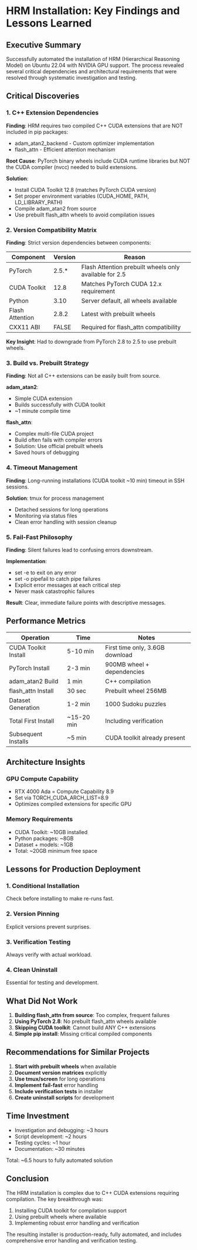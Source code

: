 # HRM Installation: Key Findings and Lessons Learned

## Executive Summary

Successfully automated the installation of HRM (Hierarchical Reasoning Model) on Ubuntu 22.04 with NVIDIA GPU support. The process revealed several critical dependencies and architectural requirements that were resolved through systematic investigation and testing.

## Critical Discoveries

### 1. C++ Extension Dependencies

**Finding**: HRM requires two compiled C++ CUDA extensions that are NOT included in pip packages:
- adam_atan2_backend - Custom optimizer implementation
- flash_attn - Efficient attention mechanism

**Root Cause**: PyTorch binary wheels include CUDA runtime libraries but NOT the CUDA compiler (nvcc) needed to build extensions.

**Solution**: 
- Install CUDA Toolkit 12.8 (matches PyTorch CUDA version)
- Set proper environment variables (CUDA_HOME, PATH, LD_LIBRARY_PATH)
- Compile adam_atan2 from source
- Use prebuilt flash_attn wheels to avoid compilation issues

### 2. Version Compatibility Matrix

**Finding**: Strict version dependencies between components:

| Component | Version | Reason |
|-----------|---------|--------|
| PyTorch | 2.5.* | Flash Attention prebuilt wheels only available for 2.5 |
| CUDA Toolkit | 12.8 | Matches PyTorch CUDA 12.x requirement |
| Python | 3.10 | Server default, all wheels available |
| Flash Attention | 2.8.2 | Latest with prebuilt wheels |
| CXX11 ABI | FALSE | Required for flash_attn compatibility |

**Key Insight**: Had to downgrade from PyTorch 2.8 to 2.5 to use prebuilt wheels.

### 3. Build vs. Prebuilt Strategy

**Finding**: Not all C++ extensions can be easily built from source.

**adam_atan2**:
- Simple CUDA extension
- Builds successfully with CUDA toolkit
- ~1 minute compile time

**flash_attn**:
- Complex multi-file CUDA project
- Build often fails with compiler errors
- Solution: Use official prebuilt wheels
- Saved hours of debugging

### 4. Timeout Management

**Finding**: Long-running installations (CUDA toolkit ~10 min) timeout in SSH sessions.

**Solution**: tmux for process management
- Detached sessions for long operations
- Monitoring via status files
- Clean error handling with session cleanup

### 5. Fail-Fast Philosophy

**Finding**: Silent failures lead to confusing errors downstream.

**Implementation**:
- set -e to exit on any error
- set -o pipefail to catch pipe failures
- Explicit error messages at each critical step
- Never mask catastrophic failures

**Result**: Clear, immediate failure points with descriptive messages.

## Performance Metrics

| Operation | Time | Notes |
|-----------|------|-------|
| CUDA Toolkit Install | 5-10 min | First time only, 3.6GB download |
| PyTorch Install | 2-3 min | 900MB wheel + dependencies |
| adam_atan2 Build | 1 min | C++ compilation |
| flash_attn Install | 30 sec | Prebuilt wheel 256MB |
| Dataset Generation | 1-2 min | 1000 Sudoku puzzles |
| Total First Install | ~15-20 min | Including verification |
| Subsequent Installs | ~5 min | CUDA toolkit already present |

## Architecture Insights

### GPU Compute Capability
- RTX 4000 Ada = Compute Capability 8.9
- Set via TORCH_CUDA_ARCH_LIST=8.9
- Optimizes compiled extensions for specific GPU

### Memory Requirements
- CUDA Toolkit: ~10GB installed
- Python packages: ~8GB
- Dataset + models: ~1GB
- Total: ~20GB minimum free space

## Lessons for Production Deployment

### 1. Conditional Installation
Check before installing to make re-runs fast.

### 2. Version Pinning
Explicit versions prevent surprises.

### 3. Verification Testing
Always verify with actual workload.

### 4. Clean Uninstall
Essential for testing and development.

## What Did Not Work

1. **Building flash_attn from source**: Too complex, frequent failures
2. **Using PyTorch 2.8**: No prebuilt flash_attn wheels available
3. **Skipping CUDA toolkit**: Cannot build ANY C++ extensions
4. **Simple pip install**: Missing critical compiled components

## Recommendations for Similar Projects

1. **Start with prebuilt wheels** when available
2. **Document version matrices** explicitly
3. **Use tmux/screen** for long operations
4. **Implement fail-fast** error handling
5. **Include verification tests** in installer
6. **Create uninstall scripts** for development

## Time Investment

- Investigation and debugging: ~3 hours
- Script development: ~2 hours  
- Testing cycles: ~1 hour
- Documentation: ~30 minutes

Total: ~6.5 hours to fully automated solution

## Conclusion

The HRM installation is complex due to C++ CUDA extensions requiring compilation. The key breakthrough was:
1. Installing CUDA toolkit for compilation support
2. Using prebuilt wheels where available
3. Implementing robust error handling and verification

The resulting installer is production-ready, fully automated, and includes comprehensive error handling and verification testing.
